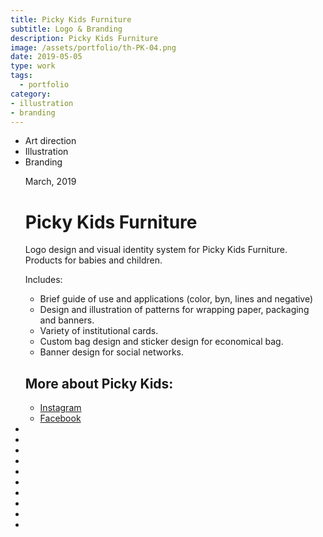 ```yaml
---
title: Picky Kids Furniture
subtitle: Logo & Branding
description: Picky Kids Furniture
image: /assets/portfolio/th-PK-04.png
date: 2019-05-05
type: work
tags:
  - portfolio
category: 
- illustration
- branding
---
```


<ul class="tags">
    <li>Art direction</li>
    <li>Illustration</li>
    <li>Branding</li>
</ul>
<ul class="gallery masonry">
    <div class="content">
        <p class="content-date">March, 2019</p>
        <h1>Picky Kids Furniture</h1>
        <p>Logo design and visual identity system for Picky Kids Furniture. Products for babies and children.</p>
        <p>Includes:</p>
        <ul class="ul-list">
            <li>Brief guide of use and applications (color, byn, lines and negative)</li>
             <li>Design and illustration of patterns for wrapping paper, packaging and banners.</li>
              <li>Variety of institutional cards.</li>
              <li>Custom bag design and sticker design for economical bag.</li>
              <li>Banner design for social networks.</li>
        </ul>
        <h2>More about Picky Kids:</h2>
        <ul class="music-list">
            <li><a target="_blank" rel="noreferrer" href="https://www.instagram.com/pickykids_furniture/" class="heart">Instagram</a></li>
            <li><a target="_blank" rel="noreferrer" href="https://www.facebook.com/pickykids/" class="heart">Facebook</a></li>
        </ul>
    </div>
    <li><img src="/assets/portfolio/PK-00.jpg" alt=""></li>
    <li><img src="/assets/portfolio/Pk-01.jpg" alt=""></li>
    <li><img src="/assets/portfolio/Pk-02.png" alt=""></li>
    <li><img src="/assets/portfolio/PK-03.png" alt=""></li>
    <li><img src="/assets/portfolio/PK-06.png" alt=""></li>
    <li><img src="/assets/portfolio/PK-04.jpg" alt=""></li>
    <li><img src="/assets/portfolio/PK-05.png" alt=""></li>
    <li><img src="/assets/portfolio/PK-07.png" alt=""></li>
    <li><img src="/assets/portfolio/PK-08.png" alt=""></li>
    <li><img src="/assets/portfolio/PK-09.png" alt=""></li>
</ul>